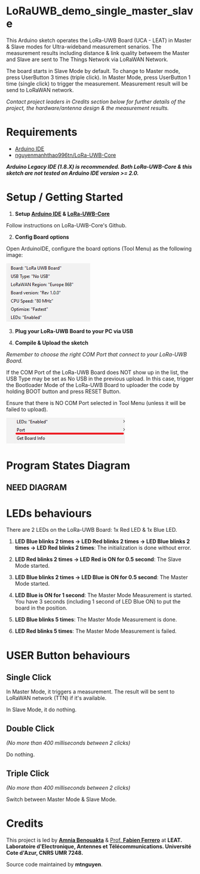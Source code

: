 # LoRaUWB_demo_single_master_slave

This Arduino sketch operates the LoRa-UWB Board (UCA - LEAT) in Master & Slave modes for Ultra-wideband measurement senarios. The measurement results including distance & link quality betweem the Master and Slave are sent to The Things Network via LoRaWAN Network.

The board starts in Slave Mode by default. To change to Master mode, press UserButton 3 times (triple click). In Master Mode, press UserButton 1 time (single click) to trigger the measurement. Measurement result will be send to LoRaWAN network.

<i>Contact project leaders in Credits section below for further details of the project, the hardware/antenna design & the measurement results.</i>

# Requirements

* [Arduino IDE](https://www.arduino.cc/en/software)
* [nguyenmanhthao996tn/LoRa-UWB-Core](https://github.com/nguyenmanhthao996tn/LoRa-UWB-Core)

<i><b>Arduino Legacy IDE (1.8.X) is recommended. Both LoRa-UWB-Core & this sketch are not tested on Arduino IDE version >= 2.0.</b></i>

# Setup / Getting Started

1. <b>Setup [Arduino IDE](https://www.arduino.cc/en/software) & [LoRa-UWB-Core](https://github.com/nguyenmanhthao996tn/LoRa-UWB-Core)</b>

Follow instructions on LoRa-UWB-Core's Github.

2. <b>Config Board options</b>

Open ArduinoIDE, configure the board options (Tool Menu) as the following image:

![Board Options](docs/pic0_board_options.png)

3. <b>Plug your LoRa-UWB Board to your PC via USB</b>

4. <b>Compile & Upload the sketch</b>

<i>Remember to choose the right COM Port that connect to your LoRa-UWB Board.</i>

If the COM Port of the LoRa-UWB Board does NOT show up in the list, the USB Type may be set as No USB in the previous upload. In this case, trigger the Bootloader Mode of the LoRa-UWB Board to uploader the code by holding BOOT button and press RESET Button.

Ensure that there is NO COM Port selected in Tool Menu (unless it will be failed to upload).

![no_com_port](docs/pic1_no_com_port.png)

# Program States Diagram

## NEED DIAGRAM

# LEDs behaviours
There are 2 LEDs on the LoRa-UWB Board: 1x Red LED & 1x Blue LED.

1. <b>LED Blue blinks 2 times -> LED Red blinks 2 times -> LED Blue blinks 2 times -> LED Red blinks 2 times</b>: The initialization is done without error.

2. <b>LED Red blinks 2 times -> LED Red is ON for 0.5 second</b>: The Slave Mode started.

3. <b>LED Blue blinks 2 times -> LED Blue is ON for 0.5 second</b>: The Master Mode started.

4. <b>LED Blue is ON for 1 second</b>: The Master Mode Measurement is started. You have 3 seconds (including 1 second of LED Blue ON) to put the board in the position.

5. <b>LED Blue blinks 5 times</b>: The Master Mode Measurement is done.

5. <b>LED Red blinks 5 times</b>: The Master Mode Measurement is failed.

# USER Button behaviours

## Single Click

In Master Mode, it triggers a measurement. The result will be sent to LoRaWAN network (TTN) if it's available.

In Slave Mode, it do nothing.

## Double Click

<i>(No more than 400 milliseconds between 2 clicks)</i>

Do nothing.

## Triple Click

<i>(No more than 400 milliseconds between 2 clicks)</i>

Switch between Master Mode & Slave Mode.

# Credits
This project is led by [<b>Amnia Benouakta</b>](mailto:Amina.Benouakta@unice.fr ) & [Prof. <b>Fabien Ferrero</b>](https://github.com/FabienFerrero) at <b>LEAT. Laboratoire d'Electronique, Antennes et Télécommunications. Université Cote d'Azur, CNRS UMR 7248.</b>

Source code maintained by <b>mtnguyen</b>.
